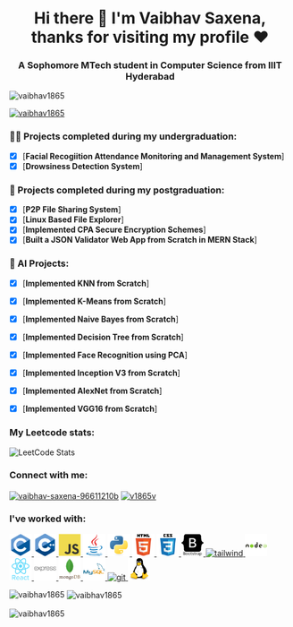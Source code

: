 <h1 align="center">Hi there 👋 I'm Vaibhav Saxena, thanks for visiting my profile ❤️</h1>
<h3 align="center">A Sophomore MTech student in Computer Science from IIIT Hyderabad</h3>

<p align="left"> <img src="https://komarev.com/ghpvc/?username=vaibhav1865&label=Profile%20views&color=0e75b6&style=flat" alt="vaibhav1865" /> </p>

<p align="left"> <a href="https://github.com/ryo-ma/github-profile-trophy"><img src="https://github-profile-trophy.vercel.app/?username=vaibhav1865" alt="vaibhav1865" /></a> </p>

### 🧑‍💻 Projects completed during my undergraduation:
- [x] [**Facial Recogiition Attendance Monitoring and Management System**]
- [x] [**Drowsiness Detection System**]

### 🌱 Projects completed during my postgraduation:
- [x] [**P2P File Sharing System**]
- [x] [**Linux Based File Explorer**]
- [x] [**Implemented CPA Secure Encryption Schemes**]
- [x] [**Built a JSON Validator Web App from Scratch in MERN Stack**]

### 🤖 AI Projects:
- [x] [**Implemented KNN from Scratch**]
- [x] [**Implemented K-Means from Scratch**]
- [x] [**Implemented Naive Bayes from Scratch**]
- [x] [**Implemented Decision Tree from Scratch**]
- [x] [**Implemented Face Recognition using PCA**]
- [x] [**Implemented Inception V3 from Scratch**]
- [x] [**Implemented AlexNet from Scratch**]
- [x] [**Implemented VGG16 from Scratch**]


<h3 align="left">My Leetcode stats:</h3>

![LeetCode Stats](https://leetcard.jacoblin.cool/v1865v?theme=dark&font=Convergence&ext=heatmap)

<h3 align="left">Connect with me:</h3>

<!-- https://www.linkedin.com/in/vaibhav-saxena-96611210b/ -->
<!-- https://www.leetcode.com/v1865v -->

<!-- <p align = center -->

<!-- connect with me -->

<p align="left">
<a href="https://linkedin.com/in/vaibhav-saxena-96611210b" target="blank"><img align="center"
        src="https://raw.githubusercontent.com/rahuldkjain/github-profile-readme-generator/master/src/images/icons/Social/linked-in-alt.svg"
        alt="vaibhav-saxena-96611210b" height="30" width="30" /></a>
<a href="https://leetcode.com/v1865v" target="blank"><img align="center"
        src="https://raw.githubusercontent.com/rahuldkjain/github-profile-readme-generator/master/src/images/icons/Social/leet-code.svg"
        alt="v1865v" height="30" width="40" /></a>




<h3 align="left">I've worked with:</h3>
<p align="left"><a href="https://www.cprogramming.com/" target="_blank" rel="noreferrer"><img src="https://raw.githubusercontent.com/devicons/devicon/master/icons/c/c-original.svg" alt="c" width="40" height="40"/> </a>
    <a href="https://www.w3schools.com/cpp/" target="_blank" rel="noreferrer"> <img
            src="https://raw.githubusercontent.com/devicons/devicon/master/icons/cplusplus/cplusplus-original.svg"
            alt="cplusplus" width="40" height="40" /> </a>
    <a href="https://developer.mozilla.org/en-US/docs/Web/JavaScript" target="_blank" rel="noreferrer"> <img
            src="https://raw.githubusercontent.com/devicons/devicon/master/icons/javascript/javascript-original.svg"
            alt="javascript" width="40" height="40" /> </a>
    <a href="https://www.java.com" target="_blank" rel="noreferrer">
        <img src="https://raw.githubusercontent.com/devicons/devicon/master/icons/java/java-original.svg" alt="java"
            width="40" height="40" /> </a>
    <a href="https://www.python.org" target="_blank" rel="noreferrer"> <img
            src="https://raw.githubusercontent.com/devicons/devicon/master/icons/python/python-original.svg"
            alt="python" width="40" height="40" /> </a>
    <a href="https://www.w3.org/html/" target="_blank" rel="noreferrer"> <img
            src="https://raw.githubusercontent.com/devicons/devicon/master/icons/html5/html5-original-wordmark.svg"
            alt="html5" width="40" height="40" /> </a>
    <a href="https://www.w3schools.com/css/" target="_blank" rel="noreferrer"> <img
            src="https://raw.githubusercontent.com/devicons/devicon/master/icons/css3/css3-original-wordmark.svg"
            alt="css3" width="40" height="40" /> </a>
    <a href="https://getbootstrap.com" target="_blank" rel="noreferrer">
        <img src="https://raw.githubusercontent.com/devicons/devicon/master/icons/bootstrap/bootstrap-plain-wordmark.svg"
            alt="bootstrap" width="40" height="40" /> </a>
    <a href="https://tailwindcss.com/" target="_blank" rel="noreferrer"> <img
            src="https://www.vectorlogo.zone/logos/tailwindcss/tailwindcss-icon.svg" alt="tailwind" width="40"
            height="40" /> </a>
    <a href="https://nodejs.org" target="_blank" rel="noreferrer">
        <img src="https://raw.githubusercontent.com/devicons/devicon/master/icons/nodejs/nodejs-original-wordmark.svg"
            alt="nodejs" width="40" height="40" /> </a>
    <a href="https://reactjs.org/" target="_blank" rel="noreferrer">
        <img src="https://raw.githubusercontent.com/devicons/devicon/master/icons/react/react-original-wordmark.svg"
            alt="react" width="40" height="40" /> </a>
    <a href="https://expressjs.com" target="_blank" rel="noreferrer">
        <img src="https://raw.githubusercontent.com/devicons/devicon/master/icons/express/express-original-wordmark.svg"
            alt="express" width="40" height="40" /> </a>
    <a href="https://www.mongodb.com/" target="_blank" rel="noreferrer"> <img
            src="https://raw.githubusercontent.com/devicons/devicon/master/icons/mongodb/mongodb-original-wordmark.svg"
            alt="mongodb" width="40" height="40" /> </a>
    <a href="https://www.mysql.com/" target="_blank" rel="noreferrer"> <img
            src="https://raw.githubusercontent.com/devicons/devicon/master/icons/mysql/mysql-original-wordmark.svg"
            alt="mysql" width="40" height="40" /> </a>
    <a href="https://git-scm.com/" target="_blank" rel="noreferrer"> <img
            src="https://www.vectorlogo.zone/logos/git-scm/git-scm-icon.svg" alt="git" width="40" height="40" /> </a>
    <a href="https://www.linux.org/" target="_blank" rel="noreferrer"> <img
            src="https://raw.githubusercontent.com/devicons/devicon/master/icons/linux/linux-original.svg" alt="linux"
            width="40" height="40" /> </a> </p>

<p><img align="left" src="https://github-readme-stats.vercel.app/api/top-langs?username=vaibhav1865&show_icons=true&locale=en&layout=compact" alt="vaibhav1865" /></p>

<p>&nbsp;<img align="center" src="https://github-readme-stats.vercel.app/api?username=vaibhav1865&show_icons=true&locale=en&layout=compact" width="450" alt="vaibhav1865" /></p>

<p><img align="center" src="https://github-readme-streak-stats.herokuapp.com/?user=vaibhav1865&" alt="vaibhav1865" /></p>
